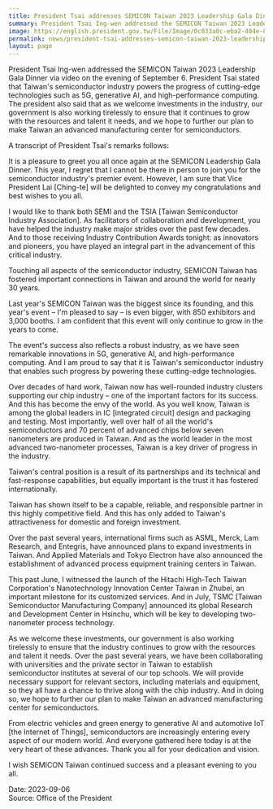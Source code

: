 ```yaml
---
title: President Tsai addresses SEMICON Taiwan 2023 Leadership Gala Dinner
summary: President Tsai Ing-wen addressed the SEMICON Taiwan 2023 Leadership Gala Dinner via video on the evening of September 6.
image: https://english.president.gov.tw/File/Image/0c033a0c-eba2-404e-8e23-a1663d4197c4
permalink: news/president-tsai-addresses-semicon-taiwan-2023-leadership-gala-dinner/
layout: page
---
```

President Tsai Ing-wen addressed the SEMICON Taiwan 2023 Leadership Gala Dinner via video on the evening of September 6. President Tsai stated that Taiwan's semiconductor industry powers the progress of cutting-edge technologies such as 5G, generative AI, and high-performance computing. The president also said that as we welcome investments in the industry, our government is also working tirelessly to ensure that it continues to grow with the resources and talent it needs, and we hope to further our plan to make Taiwan an advanced manufacturing center for semiconductors.

A transcript of President Tsai's remarks follows:

It is a pleasure to greet you all once again at the SEMICON Leadership Gala Dinner. This year, I regret that I cannot be there in person to join you for the semiconductor industry's premier event. However, I am sure that Vice President Lai [Ching-te] will be delighted to convey my congratulations and best wishes to you all.

I would like to thank both SEMI and the TSIA [Taiwan Semiconductor Industry Association]. As facilitators of collaboration and development, you have helped the industry make major strides over the past few decades. And to those receiving Industry Contribution Awards tonight: as innovators and pioneers, you have played an integral part in the advancement of this critical industry.

Touching all aspects of the semiconductor industry, SEMICON Taiwan has fostered important connections in Taiwan and around the world for nearly 30 years.

Last year's SEMICON Taiwan was the biggest since its founding, and this year's event – I'm pleased to say – is even bigger, with 850 exhibitors and 3,000 booths. I am confident that this event will only continue to grow in the years to come.

The event's success also reflects a robust industry, as we have seen remarkable innovations in 5G, generative AI, and high-performance computing. And I am proud to say that it is Taiwan's semiconductor industry that enables such progress by powering these cutting-edge technologies.

Over decades of hard work, Taiwan now has well-rounded industry clusters supporting our chip industry – one of the important factors for its success. And this has become the envy of the world. As you well know, Taiwan is among the global leaders in IC [integrated circuit] design and packaging and testing. Most importantly, well over half of all the world's semiconductors and 70 percent of advanced chips below seven nanometers are produced in Taiwan. And as the world leader in the most advanced two-nanometer processes, Taiwan is a key driver of progress in the industry.

Taiwan's central position is a result of its partnerships and its technical and fast-response capabilities, but equally important is the trust it has fostered internationally.

Taiwan has shown itself to be a capable, reliable, and responsible partner in this highly competitive field. And this has only added to Taiwan's attractiveness for domestic and foreign investment.

Over the past several years, international firms such as ASML, Merck, Lam Research, and Entegris, have announced plans to expand investments in Taiwan. And Applied Materials and Tokyo Electron have also announced the establishment of advanced process equipment training centers in Taiwan.

This past June, I witnessed the launch of the Hitachi High-Tech Taiwan Corporation's Nanotechnology Innovation Center Taiwan in Zhubei, an important milestone for its customized services. And in July, TSMC [Taiwan Semiconductor Manufacturing Company] announced its global Research and Development Center in Hsinchu, which will be key to developing two-nanometer process technology.

As we welcome these investments, our government is also working tirelessly to ensure that the industry continues to grow with the resources and talent it needs. Over the past several years, we have been collaborating with universities and the private sector in Taiwan to establish semiconductor institutes at several of our top schools. We will provide necessary support for relevant sectors, including materials and equipment, so they all have a chance to thrive along with the chip industry. And in doing so, we hope to further our plan to make Taiwan an advanced manufacturing center for semiconductors.

From electric vehicles and green energy to generative AI and automotive IoT [the Internet of Things], semiconductors are increasingly entering every aspect of our modern world. And everyone gathered here today is at the very heart of these advances. Thank you all for your dedication and vision.

I wish SEMICON Taiwan continued success and a pleasant evening to you all.

Date: 2023-09-06
<br/>
Source: Office of the President
